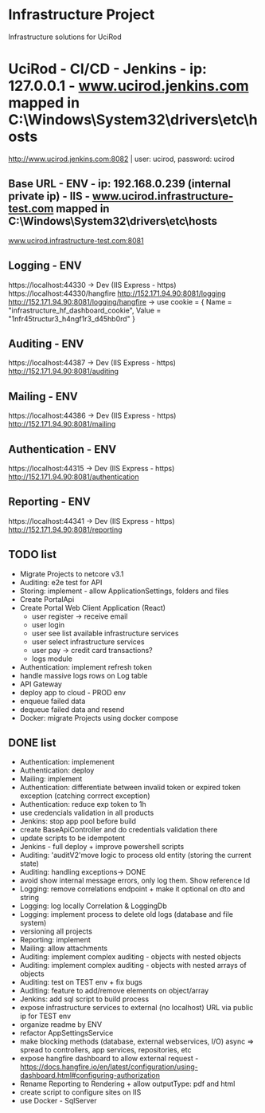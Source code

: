 # Infrastructure Project
Infrastructure solutions for UciRod

# UciRod - CI/CD - Jenkins - ip: 127.0.0.1 - www.ucirod.jenkins.com mapped in C:\Windows\System32\drivers\etc\hosts
http://www.ucirod.jenkins.com:8082 | user: ucirod, password: ucirod

## Base URL - ENV - ip: 192.168.0.239 (internal private ip) - IIS - www.ucirod.infrastructure-test.com mapped in C:\Windows\System32\drivers\etc\hosts
www.ucirod.infrastructure-test.com:8081

## Logging - ENV
https://localhost:44330 -> Dev (IIS Express - https)
https://localhost:44330/hangfire
http://152.171.94.90:8081/logging
http://152.171.94.90:8081/logging/hangfire -> use cookie = { Name = "infrastructure_hf_dashboard_cookie", Value = "1nfr45tructur3_h4ngf1r3_d45hb0rd" }

## Auditing - ENV
https://localhost:44387 -> Dev (IIS Express - https)
http://152.171.94.90:8081/auditing

## Mailing - ENV
https://localhost:44386 -> Dev (IIS Express - https)
http://152.171.94.90:8081/mailing

## Authentication - ENV
https://localhost:44315 -> Dev (IIS Express - https)
http://152.171.94.90:8081/authentication

## Reporting - ENV
https://localhost:44341 -> Dev (IIS Express - https)
http://152.171.94.90:8081/reporting

## TODO list
* Migrate Projects to netcore v3.1
* Auditing: e2e test for API
* Storing: implement - allow ApplicationSettings, folders and files
* Create PortalApi
* Create Portal Web Client Application (React)
  * user register -> receive email
  * user login
  * user see list available infrastructure services
  * user select infrastructure services
  * user pay -> credit card transactions?
  * logs module
* Authentication: implement refresh token
* handle massive logs rows on Log table
* API Gateway
* deploy app to cloud - PROD env
* enqueue failed data
* dequeue failed data and resend
* Docker: migrate Projects using docker compose

## DONE list
* Authentication: implemenent
* Authentication: deploy
* Mailing: implement
* Authentication: differentiate between invalid token or expired token exception (catching corrrect exception)
* Authentication: reduce exp token to 1h
* use credencials validation in all products
* Jenkins: stop app pool before build
* create BaseApiController and do credentials validation there
* update scripts to be idempotent
* Jenkins - full deploy + improve powershell scripts
* Auditing: 'auditV2'move logic to process old entity (storing the current state)
* Auditing: handling exceptions-> DONE
* avoid show internal message errors, only log them. Show reference Id
* Logging: remove correlations endpoint + make it optional on dto and string
* Logging: log locally Correlation & LoggingDb
* Logging: implement process to delete old logs (database and file system)
* versioning all projects
* Reporting: implement
* Mailing: allow attachments
* Auditing: implement complex auditing - objects with nested objects
* Auditing: implement complex auditing - objects with nested arrays of objects
* Auditing: test on TEST env + fix bugs
* Auditing: feature to add/remove elements on object/array
* Jenkins: add sql script to build process
* expose infrastructure services to external (no localhost) URL via public ip for TEST env
* organize readme by ENV
* refactor AppSettingsService
* make blocking methods (database, external webservices, I/O) async => spread to controllers, app services, repositories, etc
* expose hangfire dashboard to allow external request - https://docs.hangfire.io/en/latest/configuration/using-dashboard.html#configuring-authorization
* Rename Reporting to Rendering + allow outputType: pdf and html
* create script to configure sites on IIS
* use Docker - SqlServer